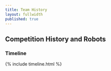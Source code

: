 ```yaml
---
title: Team History
layout: fullwidth
published: true
---
```


## Competition History and Robots

### Timeline

{% include timeline.html %}
